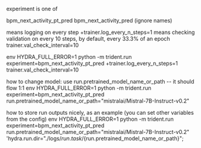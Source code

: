 experiment is one of

bpm_next_activity_pt_pred
bpm_next_activity_pred
(ignore names)

means logging on every step
+trainer.log_every_n_steps=1 
means checking validation on every 10 steps, by default, every 33.3% of an epoch
trainer.val_check_interval=10 

env HYDRA_FULL_ERROR=1 python -m trident.run  experiment=bpm_next_activity_pt_pred +trainer.log_every_n_steps=1 trainer.val_check_interval=10 


how to change model: use run.pretrained_model_name_or_path -- it should flow 1:1
env HYDRA_FULL_ERROR=1 python -m trident.run  experiment=bpm_next_activity_pt_pred run.pretrained_model_name_or_path="mistralai/Mistral-7B-Instruct-v0.2"

how to store run outputs nicely, as an example (you can set other variables from the config)
env HYDRA_FULL_ERROR=1 python -m trident.run  experiment=bpm_next_activity_pt_pred run.pretrained_model_name_or_path="mistralai/Mistral-7B-Instruct-v0.2" 'hydra.run.dir="./logs/${run.task}/${run.pretrained_model_name_or_path}";

